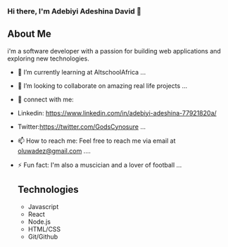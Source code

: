 ### Hi there, I'm Adebiyi Adeshina David 👋

## About Me
i'm a software developer with a passion for building web applications and exploring new technologies.


- 🌱 I’m currently learning at AltschoolAfrica ...
- 👯 I’m looking to collaborate on amazing real life projects ...
- 🤔 connect with me:
- Linkedin: https://www.linkedin.com/in/adebiyi-adeshina-77921820a/
-  Twitter:https://twitter.com/GodsCynosure ...
- 📫 How to reach me: Feel free to reach me via email at oluwadez@gmail.com ....
- ⚡ Fun fact: I'm also a muscician and a lover of football ...

  ## Technologies
  - Javascript
  - React
  - Node.js
  - HTML/CSS
  - Git/Github
    
